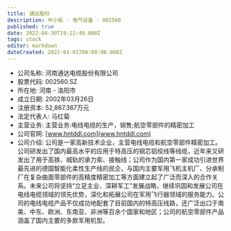 ```yaml
---
title: 通达股份
description: 中小板 - 电气设备 - 002560
published: true
date: 2022-04-30T19:22:49.000Z
tags: stock
editor: markdown
dateCreated: 2022-01-01T00:00:00.000Z
---
```


- 公司名称: 河南通达电缆股份有限公司
- 股票代码: 002560.SZ
- 所在地: 河南 - 洛阳市
- 成立日期: 2002年03月26日
- 注册资本: 52,867.367万元
- 法定代表人: 马红菊
- 主营业务: 主营业务:电线电缆的生产，销售;航空零部件的精密加工
- 公司官网: [www.hntddl.com](www.hntddl.com)
- 公司介绍: 公司是一家高新技术企业，主营电线电缆和航空零部件精密加工。公司研发出了国内最高水平的应用于特高压的钢芯铝绞线等线缆，近年来又研发出了用于高铁、城轨的承力索、接触线；公司作为国内第一家成功引进世界最先进的德国智能化柔性生产线的民企，与国内主要军用飞机主机厂、分承制厂在复杂曲面零部件的高精度精密加工等方面建立起了广泛而深入的合作关系。未来公司将坚持“立足主业、深耕军工”发展战略，继续巩固和发展公司在电线电缆领域的领先优势，深化和拓展公司在军用飞行器领域的服务能力。公司的电线电缆产品不仅成功地配套了目前国内的特高压线路，还广泛出口于南美、中东、欧洲、东南亚、非洲等百余个国家和地区；公司的航空零部件产品涵盖了国内主要的多款军用机型。


